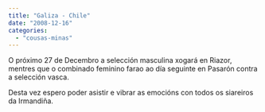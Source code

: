 ```yaml
---
title: "Galiza - Chile"
date: "2008-12-16"
categories: 
  - "cousas-minas"
---
```


O próximo 27 de Decembro a selección masculina xogará en Riazor, mentres que o combinado feminino farao ao día seguinte en Pasarón contra a selección vasca.

Desta vez espero poder asistir e vibrar as emocións con todos os siareiros da Irmandiña.
